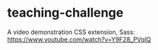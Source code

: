 # teaching-challenge
A video demonstration CSS extension, Sass:
https://www.youtube.com/watch?v=Y9F28_PVqlQ
